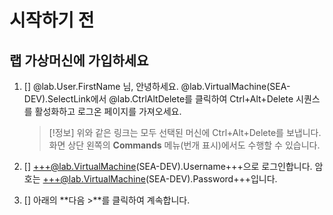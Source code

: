 # 시작하기 전

## 랩 가상머신에 가입하세요


1. [] @lab.User.FirstName 님, 안녕하세요. @lab.VirtualMachine(SEA-DEV).SelectLink에서 @lab.CtrlAltDelete를 클릭하여 Ctrl+Alt+Delete 시퀀스를 활성화하고 로그온 페이지를 가져오세요.

    >[!정보] 위와 같은 링크는 모두 선택된 머신에 Ctrl+Alt+Delete를 보냅니다. 화면 상단 왼쪽의 **Commands** 메뉴(번개 표시)에서도 수행할 수 있습니다.

1. [] +++@lab.VirtualMachine(SEA-DEV).Username+++으로 로그인합니다. 암호는 +++@lab.VirtualMachine(SEA-DEV).Password+++입니다.

1. [] 아래의 **다음 >**를 클릭하여 계속합니다.
